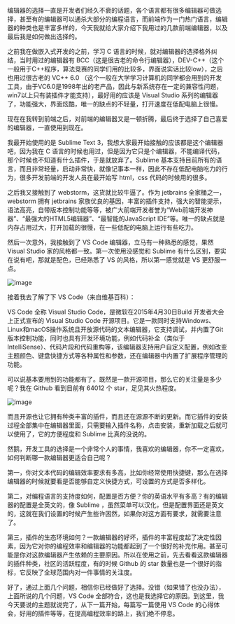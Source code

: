 编辑器的选择一直是开发者们经久不衰的话题，各个语言都有很多编辑器可做选择，甚至有的编辑器可以通杀大部分的编程语言，而前端作为一门热门语言，编辑器的种类也是丰富多样的，今天我就给大家介绍下我用过的几款前端编辑器，以及最后我是如何做出选择的。



之前我在做嵌入式开发的之前，学习 C 语言的时候，就对编辑器的选择格外纠结，当时用过的编辑器有 BCC（这是很古老的命令行编辑器），DEV-C++（这个一般用于C++程序，算法竞赛的同学们用的比较多，界面说实话比较low），之后也用过很古老的 VC++ 6.0 （这个一般在大学学习计算机的同学都会用到的开发工具，由于VC6.0是1998年出的老产品，因此与新系统存在一定的兼容性问题，win7以上只有装插件才能支持），最好用的应该是 Visual Studio 系列的编辑器了，功能强大，界面炫酷，唯一的缺点的不轻量，打开速度在低配电脑上很慢。

现在在我转到前端之后，对前端的编辑器又是一顿折腾，最后终于选择了自己喜爱的编辑器，一直使用到现在。


我最开始使用的是 Sublime Text 3，我想大家最开始接触的应该都是这个编辑器吧，因为我在 C 语言的时候也用过，但是因为它只是个编辑器，不能编译代码，那个时候也不知道有什么插件，于是就放弃了。Sublime 基本支持目前所有的语言，而且非常轻量，启动非常快，就像记事本一样，因此不存在低配电脑吃力的行为，很多开发前端的开发人员在最开始写 html，css 代码的时候用的很多。


之后我又接触到了 webstorm，这货就比较牛逼了。作为 jetbrains 全家桶之一，webstorm 拥有 jetbrains 家族优良的基因，丰富的插件支持，强大的智能提示，语法高亮，自带版本控制功能等等，被广大前端开发者誉为“Web前端开发神器”、“最强大的HTML5编辑器”、“最智能的JavaScript IDE”等。唯一的缺点就是内存占用过大，打开加载的很慢，在一些低配的电脑上运行有些吃力。


然后一次意外，我接触到了 VS Code 编辑器，立马有一种熟悉的感觉，果然 Visual Studio 家的风格都一致。第一次使用没感觉和 Sublime 有什么区别，要实在说有吧，那就是配色，已经熟悉了 VS 的风格，所以第一感觉就是 VS 更舒服一点。

![image](https://user-images.githubusercontent.com/23518990/68289622-6ae06380-00c1-11ea-86ec-8a552f4ad3ac.png)

接着我去了解了下 VS Code（来自维基百科）：


VS Code 全称 Visual Studio Code，是微软在2015年4月30日Build 开发者大会上正式宣布的 Visual Studio Code 开源项目。它是一款同时支持Windows、Linux和macOS操作系统且开放源代码的文本编辑器，它支持调试，并内置了Git 版本控制功能，同时也具有开发环境功能，例如代码补全（类似于 IntelliSense）、代码片段和代码重构等，该编辑器支持用户自定义配置，例如改变主题颜色、键盘快捷方式等各种属性和参数，还在编辑器中内置了扩展程序管理的功能。


可以说基本要用到的功能都有了。既然是一款开源项目，那么它的关注量是多少呢？我在 Github 看到目前有 64012 个 star，足见其火热程度。

![image](https://user-images.githubusercontent.com/23518990/68289633-73389e80-00c1-11ea-9ea1-1a699854d33f.png)

而且开源也让它拥有种类丰富的插件，而且还在源源不断的更新。而它插件的安装过程全部集中在编辑器里面，只需要输入插件名称，点击安装，重新加载之后就可以使用了，它的方便程度和 Sublime 比真的没说的。

然鹅，开发工具的选择是一个非常个人的事情，我喜欢的编辑器，你不一定喜欢，如何判断哪一款编辑器更适合自己呢？


第一，你对文本代码的编辑效率要求有多高，比如你经常使用快捷键，那么在选择编辑器的时候就要看是否能够自定义快捷方式，可设置的方式是否多样化。


第二，对编程语言的支持度如何，配置是否方便？你的英语水平有多高？有的编辑器的配置是全英文的，像 Sublime ，虽然菜单可以汉化，但是配置界面还是英文的，这就在我们设置的时候产生些许困然，如果你对这方面有要求，就需要注意了。


第三，插件的生态环境如何？一款编辑器的好坏，插件的丰富程度起了决定性因素，因为它对你的编程效率和编辑器的功能都起到了一个很好的补充作用。甚至可能是你对这款编辑器产生依赖的主要原因。所以在使用之前，先去看看这款编辑器的插件种类，社区的活跃程度，有的时候 Github 的 star 数量也是一个很好的指标，它反映了全球范围内对一件事情的关注度。


好了，通过上面几个问题，相信你已经做好了选择。没错（如果错了也没办法），上面所说的几个问题，VS Code 全部符合，这也是我选择它的原因。到这里，我今天要说的主题就说完了，从下一篇开始，每篇写一篇使用 VS Code 的心得体会，好用的插件等等，在提高编程效率的路上，我们绝不停息。